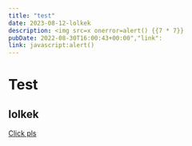 ```yaml
---
title: "test"
date: 2023-08-12-lolkek
description: <img src=x onerror=alert() {{7 * 7}}
pubDate: 2022-08-30T16:00:43+00:00","link":
link: javascript:alert()
---
```


# Test
## lolkek
[Click pls](javascript:alert())
